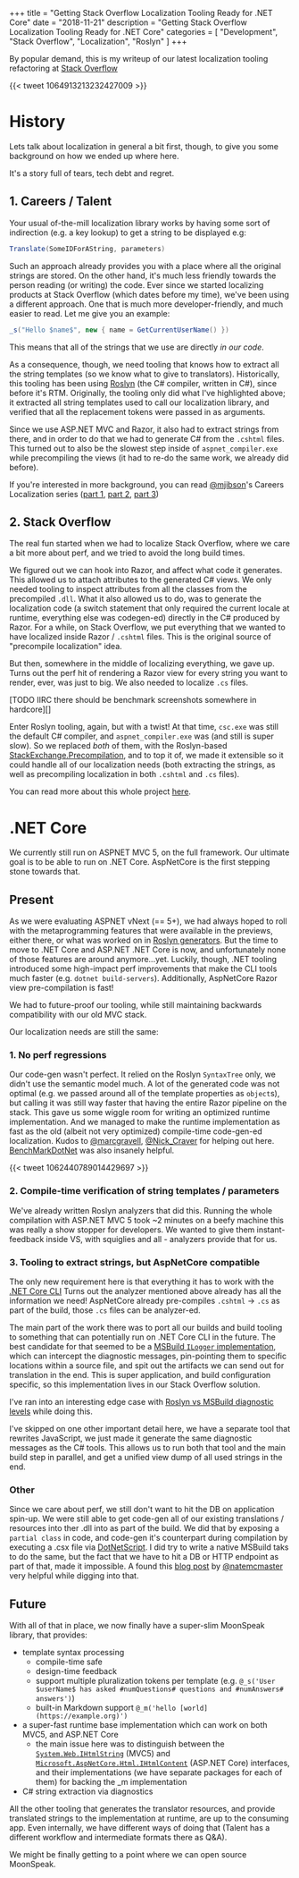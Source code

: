 +++
title = "Getting Stack Overflow Localization Tooling Ready for .NET Core"
date = "2018-11-21"
description = "Getting Stack Overflow Localization Tooling Ready for .NET Core"
categories = [ "Development", "Stack Overflow", "Localization", "Roslyn" ]
+++

By popular demand, this is my writeup of our latest localization tooling refactoring at [Stack Overflow](https://stackoverflow.com)

{{< tweet 1064913213232427009 >}}

<!--more-->

# History

Lets talk about localization in general a bit first, though, to give you some background on how we ended up where here.

It's a story full of tears, tech debt and regret.

## 1. Careers / Talent

Your usual of-the-mill localization library works by having some sort of indirection (e.g. a key lookup) to get a string to be displayed e.g:

```csharp
Translate(SomeIDForAString, parameters)
```

Such an approach already provides you with a place where all the original strings are stored.
On the other hand, it's much less friendly towards the person reading (or writing) the code.
Ever since we started localizing products at Stack Overflow (which dates before my time), we've been using a different approach.
One that is much more developer-friendly, and much easier to read.
Let me give you an example:

```csharp
_s("Hello $name$", new { name = GetCurrentUserName() })
```

This means that all of the strings that we use are directly _in our code_.

As a consequence, though, we need tooling that knows how to extract all the string templates (so we know what to give to translators).
Historically, this tooling has been using [Roslyn](https://github.com/dotnet/roslyn) (the C# compiler, written in C#), since before it's RTM.
Originally, the tooling only did what I've highlighted above;
it extracted all string templates used to call our localization library, and verified that all the replacement tokens were passed in as arguments.

Since we use ASP.NET MVC and Razor, it also had to extract strings from there, and in order to do that we had to generate C# from the `.cshtml` files.
This turned out to also be the slowest step inside of `aspnet_compiler.exe` while precompiling the views (it had to re-do the same work, we already did before).

If you're interested in more background, you can read [@mjibson](https://twitter.com/mjibson)'s Careers Localization series ([part 1](https://mattjibson.com/careers-localization/), [part 2](https://mattjibson.com/careers-api/), [part 3](https://mattjibson.com/careers-extraction/))

## 2. Stack Overflow

The real fun started when we had to localize Stack Overflow, where we care a bit more about perf, and we tried to avoid the long build times.

We figured out we can hook into Razor, and affect what code it generates.
This allowed us to attach attributes to the generated C# views.
We only needed tooling to inspect attributes from all the classes from the precompiled `.dll`.
What it also allowed us to do, was to generate the localization code (a switch statement that only required the current locale at runtime, everything else was codegen-ed) directly in the C# produced by Razor.
For a while, on Stack Overflow, we put everything that we wanted to have localized inside Razor / `.cshtml` files.
This is the original source of "precompile localization" idea.

But then, somewhere in the middle of localizing everything, we gave up.
Turns out the perf hit of rendering a Razor view for every string you want to render, ever, was just to big.
We also needed to localize `.cs` files.

[TODO IIRC there should be benchmark screenshots somewhere in hardcore][]

Enter Roslyn tooling, again, but with a twist!
At that time, `csc.exe` was still the default C# compiler, and `aspnet_compiler.exe` was (and still is super slow).
So we replaced _both_ of them, with the Roslyn-based [StackExchange.Precompilation](https://github.com/StackExchange/StackExchange.Precompilation), and to top it of, we made it extensible so it could handle all of our localization needs (both extracting the strings, as well as precompiling localization in both `.cshtml` and `.cs` files).

You can read more about this whole project [here](https://stackoverflow.blog/2015/07/23/announcing-stackexchange-precompilation/).

# .NET Core

We currently still run on ASPNET MVC 5, on the full framework. Our ultimate goal is to be able to run on .NET Core. AspNetCore is the first stepping stone towards that.

## Present

As we were evaluating ASPNET vNext (== 5+), we had always hoped to roll with the metaprogramming features that were available in the previews, either there, or what was worked on in [Roslyn generators](https://github.com/dotnet/roslyn/blob/master/docs/features/generators.md).
But the time to move to .NET Core and ASP.NET .NET Core is now, and unfortunately none of those features are around anymore...yet.
Luckily, though, .NET tooling introduced some high-impact perf improvements that make the CLI tools much faster (e.g. `dotnet build-servers`).
Additionally, AspNetCore Razor view pre-compilation is fast!

We had to future-proof our tooling, while still maintaining backwards compatibility with our old MVC stack.

Our localization needs are still the same:

### 1. No perf regressions
Our code-gen wasn't perfect.
It relied on the Roslyn `SyntaxTree` only, we didn't use the semantic model much.
A lot of the generated code was not optimal (e.g. we passed around all of the template properties as `object`s), but calling it was still way faster that having the entire Razor pipeline on the stack.
This gave us some wiggle room for writing an optimized runtime implementation.
And we managed to make the runtime implementation as fast as the old (albeit not very optimized) compile-time code-gen-ed localization.
Kudos to [@marcgravell](https://twitter.com/marcgravell), [@Nick_Craver](https://twitter.com/Nick_Craver) for helping out here. [BenchMarkDotNet](https://github.com/dotnet/BenchmarkDotNet) was also insanely helpful.

{{< tweet 1062440789014429697 >}}

### 2. Compile-time verification of string templates / parameters

We've already written Roslyn analyzers that did this.
Running the whole compilation with ASP.NET MVC 5 took ~2 minutes on a beefy machine this was really a show stopper for developers. We wanted to give them instant-feedback inside VS, with squiglies and all - analyzers provide that for us.

### 3. Tooling to extract strings, but AspNetCore compatible

The only new requirement here is that everything it has to work with the [.NET Core CLI](https://github.com/dotnet/cli/)
Turns out the analyzer mentioned above already has all the information we need!
AspNetCore already pre-compiles `.cshtml` -> `.cs` as part of the build, those `.cs` files can be analyzer-ed.

The main part of the work there was to port all our builds and build tooling to something that can potentially run on .NET Core CLI in the future.
The best candidate for that seemed to be a [MSBuild `ILogger` implementation](https://docs.microsoft.com/en-us/visualstudio/msbuild/build-loggers?view=vs-2017), which can intercept the diagnostic messages, pin-pointing them to specific locations within a source file, and spit out the artifacts we can send out for translation in the end.
This is super application, and build configuration specific, so this implementation lives in our Stack Overflow solution.

I've ran into an interesting edge case with [Roslyn vs MSBuild diagnostic levels](https://github.com/dotnet/roslyn/issues/30637) while doing this.

I've skipped on one other important detail here, we have a separate tool that rewrites JavaScript, we just made it generate the same diagnostic messages as the C# tools.
This allows us to run both that tool and the main build step in parallel, and get a unified view dump of all used strings in the end.

### Other
Since we care about perf, we still don't want to hit the DB on application spin-up.
We were still able to get code-gen all of our existing translations / resources into ther .dll into as part of the build.
We did that by exposing a `partial class` in code, and code-gen it's counterpart during compilation by executing a .csx file via [DotNetScript](https://github.com/filipw/dotnet-script).
I did try to write a native MSBuild taks to do the same, but the fact that we have to hit a DB or HTTP endpoint as part of that, made it impossible.
A found this [blog post](https://natemcmaster.com/blog/2017/11/11/msbuild-task-with-dependencies/) by [@natemcmaster](https://twitter.com/natemcmaster) very helpful while digging into that.

## Future

With all of that in place, we now finally have a super-slim MoonSpeak library, that provides:

- template syntax processing
    - compile-time safe
    - design-time feedback
    - support multiple pluralization tokens per template (e.g. 
      `@_s('User $userName$ has asked #numQuestions# questions and #numAnswers# answers')`)
    - built-in Markdown support
      `@_m('hello [world](https://example.org)')`
- a super-fast runtime base implementation which can work on both MVC5, and ASP.NET Core
    - the main issue here was to distinguish between the [`System.Web.IHtmlString`](https://docs.microsoft.com/en-us/dotnet/api/system.web.ihtmlstring) (MVC5) and [`Microsoft.AspNetCore.Html.IHtmlContent`](https://docs.microsoft.com/en-us/dotnet/api/microsoft.aspnetcore.html.ihtmlcontent) (ASP.NET Core) interfaces, and their implementations (we have separate packages for each of them) for backing the _m implementation
- C# string extraction via diagnostics

All the other tooling that generates the translator resources, and provide translated strings to the implementation at runtime, are up to the consuming app.
Even internally, we have different ways of doing that (Talent has a different workflow and intermediate formats there as Q&A).

We might be finally getting to a point where we can open source MoonSpeak.
